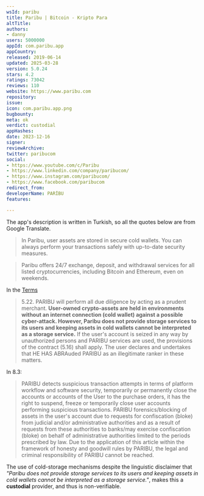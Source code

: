 ```yaml
---
wsId: paribu
title: Paribu | Bitcoin - Kripto Para
altTitle: 
authors:
- danny
users: 5000000
appId: com.paribu.app
appCountry: 
released: 2019-06-14
updated: 2025-03-28
version: 5.0.24
stars: 4.2
ratings: 73042
reviews: 110
website: https://www.paribu.com
repository: 
issue: 
icon: com.paribu.app.png
bugbounty: 
meta: ok
verdict: custodial
appHashes: 
date: 2023-12-16
signer: 
reviewArchive: 
twitter: paribucom
social:
- https://www.youtube.com/c/Paribu
- https://www.linkedin.com/company/paribucom/
- https://www.instagram.com/paribucom/
- https://www.facebook.com/paribucom
redirect_from: 
developerName: PARİBU
features: 

---
```


The app's description is written in Turkish, so all the quotes below are from Google Translate.

> In Paribu, user assets are stored in secure cold wallets. You can always perform your transactions safely with up-to-date security measures.

> Paribu offers 24/7 exchange, deposit, and withdrawal services for all listed cryptocurrencies, including Bitcoin and Ethereum, even on weekends. 

In the [Terms](https://destek.paribu.com/hc/tr/articles/115001575125-Kullan%C4%B1m-%C5%9Eartlar%C4%B1-ve-%C3%9Cyelik-S%C3%B6zle%C5%9Fmesi)

> 5.22. PARIBU will perform all due diligence by acting as a prudent merchant. **User-owned crypto-assets are held in environments without an internet connection (cold wallet) against a possible cyber-attack. However, Paribu does not provide storage services to its users and keeping assets in cold wallets cannot be interpreted as a storage service.** If the user's account is seized in any way by unauthorized persons and PARIBU services are used, the provisions of the contract (5.16) shall apply.  The user declares and undertakes that HE HAS ABRAuded PARIBU as an illegitimate ranker in these matters.

In 8.3:

> PARIBU detects suspicious transaction attempts in terms of platform workflow and software security, temporarily or permanently close the accounts or accounts of the User to the purchase orders, it has the right to suspend, freeze or temporarily close user accounts performing suspicious transactions. PARIBU forensics/blocking of assets in the user's account due to requests for confiscation (bloke) from judicial and/or administrative authorities and as a result of requests from these authorities to banks/may exercise confiscation (bloke) on behalf of administrative authorities limited to the periods prescribed by law. Due to the application of this article within the framework of honesty and goodwill rules by PARIBU, the legal and criminal responsibility of PARIBU cannot be reached.

The use of cold-storage mechanisms despite the linguistic disclaimer that *"Paribu does not provide storage services to its users and keeping assets in cold wallets cannot be interpreted as a storage service."*, makes this a **custodial** provider, and thus is non-verifiable.